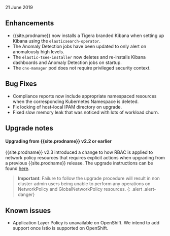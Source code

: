 21 June 2019

## Enhancements

- {{site.prodname}} now installs a Tigera branded Kibana when setting up Kibana using the `elasticsearch-operator`.
- The Anomaly Detection jobs have been updated to only alert on anomalously high levels.
- The `elastic-tsee-installer` now deletes and re-installs Kibana dashboards and Anomaly Detection jobs on startup.
- The `cnx-manager` pod does not require privileged security context.

## Bug Fixes

- Compliance reports now include appropriate namespaced resources when the corresponding Kubernetes Namespace is deleted.
- Fix locking of host-local IPAM directory on upgrade.
- Fixed slow memory leak that was noticed with lots of workload churn.

## Upgrade notes

#### Upgrading from {{site.prodname}} v2.2 or earlier

{{site.prodname}} v2.3 introduced a change to how RBAC is applied to network policy resources
that requires explicit actions when upgrading from a previous {{site.prodname}} release.
The upgrade instructions can be found [here](../maintenance/kubernetes-upgrade-tsee).

> **Important**: Failure to follow the upgrade procedure will result in non cluster-admin users
> being unable to perform any operations on NetworkPolicy and GlobalNetworkPolicy resources.
{: .alert .alert-danger}

## Known issues

- Application Layer Policy is unavailable on OpenShift.  We intend to add support once
  Istio is supported on OpenShift.
